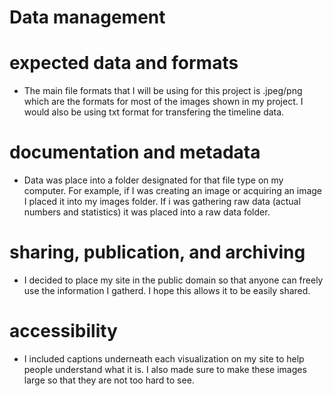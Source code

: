 # Data management

# expected data and formats

- The main file formats that I will be using for this project is .jpeg/png which are the formats for most of the images shown in my project. I would also be using txt format for transfering the timeline data.

# documentation and metadata


- Data was place into a folder designated for that file type on my computer. For example, if I was creating an image or acquiring an image I placed it into my images folder. If i was gathering raw data (actual numbers and statistics) it was placed into a raw data folder. 


# sharing, publication, and archiving

- I decided to place my site in the public domain so that anyone can freely use the information I gatherd. I hope this allows it to be easily shared. 

# accessibility

- I included captions underneath each visualization on my site to help people understand what it is. I also made sure to make these images large so that they are not too hard to see. 
